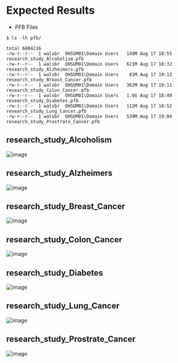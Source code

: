 # Expected Results 

* PFB Files

```commandline
$ ls -lh pfb/

total 6004216
-rw-r--r--  1 walsbr  OHSUM01\Domain Users   149M Aug 17 18:55 research_study_Alcoholism.pfb
-rw-r--r--  1 walsbr  OHSUM01\Domain Users   621M Aug 17 18:32 research_study_Alzheimers.pfb
-rw-r--r--  1 walsbr  OHSUM01\Domain Users    81M Aug 17 19:13 research_study_Breast_Cancer.pfb
-rw-r--r--  1 walsbr  OHSUM01\Domain Users   362M Aug 17 19:11 research_study_Colon_Cancer.pfb
-rw-r--r--  1 walsbr  OHSUM01\Domain Users   1.0G Aug 17 18:49 research_study_Diabetes.pfb
-rw-r--r--  1 walsbr  OHSUM01\Domain Users   112M Aug 17 18:52 research_study_Lung_Cancer.pfb
-rw-r--r--  1 walsbr  OHSUM01\Domain Users   539M Aug 17 19:04 research_study_Prostrate_Cancer.pfb

```

## research_study_Alcoholism

![image](docs/research_study_Alcoholism.pfb.png)

## research_study_Alzheimers

![image](docs/research_study_Alzheimers.pfb.png)


## research_study_Breast_Cancer

![image](docs/research_study_Breast_Cancer.pfb.png)

## research_study_Colon_Cancer

![image](docs/research_study_Colon_Cancer.pfb.png)

## research_study_Diabetes

![image](docs/research_study_Diabetes.pfb.png)


## research_study_Lung_Cancer

![image](docs/research_study_Lung_Cancer.pfb.png)


## research_study_Prostrate_Cancer

![image](docs/research_study_Prostrate_Cancer.pfb.png)

